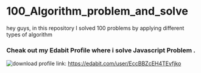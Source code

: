 # 100_Algorithm_problem_and_solve
hey guys, in this repository I solved 100 problems by applying different types of algorithm
### Cheak out my Edabit Profile where i solve Javascript Problem .
![download](https://github.com/SIFAT-AOC/100_Algorithm_problem_and_solve/assets/97013103/9a083937-67de-491f-bb70-a5e1dd53117c)
profile link:
https://edabit.com/user/EccBBZcEH4TEvfjko
